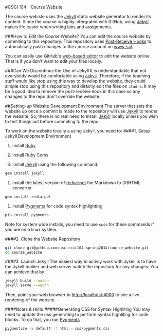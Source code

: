 #CSCI 104 - Course Website

The course webiste uses the [Jekyll] static website generator to render its content. Since the course is highly intergrated with GitHub, using [Jekyll] makes life easier when writing labs and assignments.

###How to Edit the Course Website?
You can edit the course website by commiting to this repository. This repository uses [Post-Receive Hooks](https://help.github.com/articles/post-receive-hooks) to automatically push changes to the course account on [www-scf](http://www-scf.usc.edu/~csci104/).

You can easily use GitHub's [web-based editor](https://github.com/blog/905-edit-like-an-ace) to edit the website online. That is if you don't want to edit your files locally.

###Can We Discontinue the Use of Jekyll
It is understandable that not everybody would be comfortable using [Jekyll]. Therefore, if the teaching staff would like stop using this way to develop the website, they could simple stop using this repository and directly edit the files on `aludra`. It may be a good idea to remove the post-receive hook in this case so any changes to the repo don't override the website.

##Setting-up Website Development Environment
The server that sets the website up once a commit is made to the repository will use [Jekyll] to render the website. So, there is no real need to install [Jekyll] locally unless you wish to test things out before commiting to the repo.

To work on the website locally a using Jekyll, you need to:
####1. Setup Jekyll Development Environment
  1. Install [Ruby](http://www.ruby-lang.org/en/downloads/)

  1. Install [Ruby Gems](http://rubygems.org/)

  1. Install [Jekyll] using the following command:
```sh
gem install jekyll
```

  1. Install the latest version of [redcarpet](https://github.com/vmg/redcarpet) the Markdown to (X)HTML converter
```sh
gem install redcarpet
```

  1. Install [Pygments] for code syntax highlighting
```sh
pip install pygments
```

Note for system wide installs, you need to use `sudo` for these commands if you are on a linux system.

####2. Clone the Website Repository
```bash
git clone git@github.com:usc-csci104-spring2014/course_website.git
cd course_website
```

####3. Launch Jekyll
The easiest way to activly work with Jykell is to have the Jykell builder and web server watch the repository for any changes. You can achieve that by
```bash
jekyll build --watch
jekyll serve --watch
```

Then, point your web browser to [http://localhost:4000](http://localhost:4000) to see a live rendering of the website.

####Notes & Hints
#####Generating CSS for Syntax Highliting
You may need to update the css generating to perform syntax highliting for code blocks. To do that, you run [Pygments]
```sh
pygmentize -S default -f html > css/pygments.css
```


[Jekyll]: http://jekyllrb.com/ "Jekyll Blog Aware Static Website Generator"
[Pygments]: http://pygments.org/ "Python Pygments"
